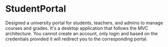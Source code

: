 # StudentPortal
Designed a university portal for students, teachers, and admins to manage courses and grades. It's a desktop application that follows the MVC architecture. You cannot create an account, only login and based on the credentials provided it will redirect you to the corresponding portal. 
